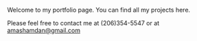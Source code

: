Welcome to my portfolio page. You can find all my projects here.

Please feel free to contact me at (206)354-5547 or at [amashamdan@gmail.com](mailto:amashamdan@gmail.com)